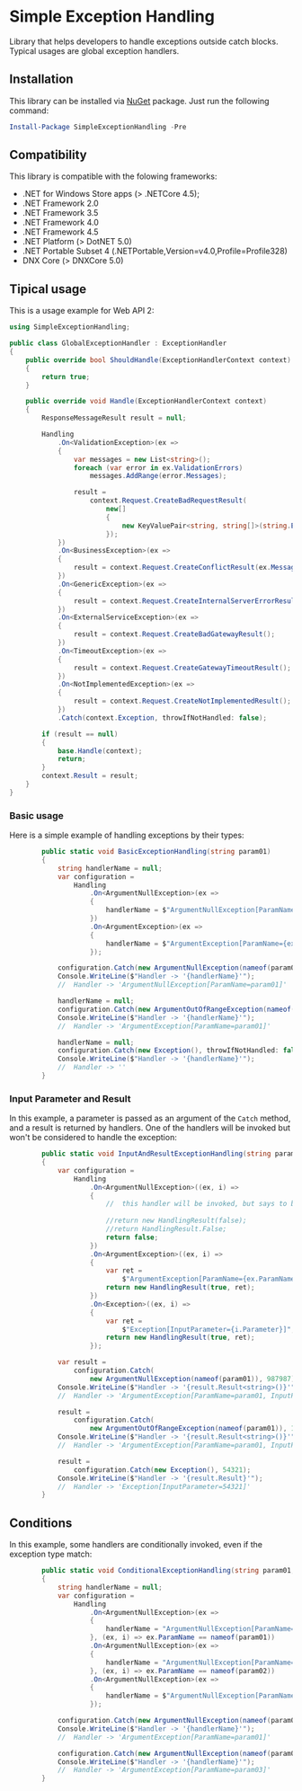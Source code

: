 # Simple Exception Handling
Library that helps developers to handle exceptions outside catch blocks. Typical usages are global exception handlers.

## Installation 
This library can be installed via [NuGet](https://www.nuget.org/packages/SimpleExceptionHandling/) package. Just run the following command:

```powershell
Install-Package SimpleExceptionHandling -Pre
```

## Compatibility

This library is compatible with the folowing frameworks:

* .NET for Windows Store apps (> .NETCore 4.5);
* .NET Framework 2.0
* .NET Framework 3.5
* .NET Framework 4.0
* .NET Framework 4.5
* .NET Platform (> DotNET 5.0)
* .NET Portable Subset 4 (.NETPortable,Version=v4.0,Profile=Profile328)
* DNX Core (> DNXCore 5.0)

## Tipical usage

This is a usage example for Web API 2:

```csharp
using SimpleExceptionHandling;

public class GlobalExceptionHandler : ExceptionHandler
{
	public override bool ShouldHandle(ExceptionHandlerContext context)
	{
		return true;
	}

	public override void Handle(ExceptionHandlerContext context)
	{
		ResponseMessageResult result = null;

		Handling
			.On<ValidationException>(ex =>
			{
				var messages = new List<string>();
				foreach (var error in ex.ValidationErrors)
					messages.AddRange(error.Messages);

				result =
					context.Request.CreateBadRequestResult(
						new[]
						{
							new KeyValuePair<string, string[]>(string.Empty, messages.ToArray())
						});
			})
			.On<BusinessException>(ex =>
			{
				result = context.Request.CreateConflictResult(ex.Message);
			})
			.On<GenericException>(ex =>
			{
				result = context.Request.CreateInternalServerErrorResult(ex.Message);
			})
			.On<ExternalServiceException>(ex =>
			{
				result = context.Request.CreateBadGatewayResult();
			})
			.On<TimeoutException>(ex =>
			{
				result = context.Request.CreateGatewayTimeoutResult();
			})
			.On<NotImplementedException>(ex =>
			{
				result = context.Request.CreateNotImplementedResult();
			})
			.Catch(context.Exception, throwIfNotHandled: false);

		if (result == null)
		{
			base.Handle(context);
			return;
		}
		context.Result = result;
	}
}
```

### Basic usage

Here is a simple example of handling exceptions by their types:

```csharp
        public static void BasicExceptionHandling(string param01)
        {
            string handlerName = null;
            var configuration =
                Handling
                    .On<ArgumentNullException>(ex =>
                    {
                        handlerName = $"ArgumentNullException[ParamName={ex.ParamName}]";
                    })
                    .On<ArgumentException>(ex =>
                    {
                        handlerName = $"ArgumentException[ParamName={ex.ParamName}]";
                    });

            configuration.Catch(new ArgumentNullException(nameof(param01)));
            Console.WriteLine($"Handler -> '{handlerName}'");
            //  Handler -> 'ArgumentNullException[ParamName=param01]'

            handlerName = null;
            configuration.Catch(new ArgumentOutOfRangeException(nameof(param01)));
            Console.WriteLine($"Handler -> '{handlerName}'");
            //  Handler -> 'ArgumentException[ParamName=param01]'

            handlerName = null;
            configuration.Catch(new Exception(), throwIfNotHandled: false);
            Console.WriteLine($"Handler -> '{handlerName}'");
            //  Handler -> ''
        }
```

### Input Parameter and Result

In this example, a parameter is passed as an argument of the `Catch` method, and a result is returned by handlers. One of the handlers will be invoked but won't be considered to handle the exception:

```csharp
        public static void InputAndResultExceptionHandling(string param01)
        {
            var configuration =
                Handling
                    .On<ArgumentNullException>((ex, i) =>
                    {
                        //  this handler will be invoked, but says to be ignored
                        
                        //return new HandlingResult(false);
                        //return HandlingResult.False;
                        return false;
                    })
                    .On<ArgumentException>((ex, i) =>
                    {
                        var ret =
                            $"ArgumentException[ParamName={ex.ParamName}, InputParameter={i.Parameter<int>()}]";
                        return new HandlingResult(true, ret);
                    })
                    .On<Exception>((ex, i) =>
                    {
                        var ret =
                            $"Exception[InputParameter={i.Parameter}]";
                        return new HandlingResult(true, ret);
                    });

            var result = 
                configuration.Catch(
                    new ArgumentNullException(nameof(param01)), 987987);
            Console.WriteLine($"Handler -> '{result.Result<string>()}'");
            //  Handler -> 'ArgumentException[ParamName=param01, InputParameter=987987]'

            result = 
                configuration.Catch(
                    new ArgumentOutOfRangeException(nameof(param01)), 123123);
            Console.WriteLine($"Handler -> '{result.Result<string>()}'");
            //  Handler -> 'ArgumentException[ParamName=param01, InputParameter=123123]'

            result =
                configuration.Catch(new Exception(), 54321);
            Console.WriteLine($"Handler -> '{result.Result}'");
            //  Handler -> 'Exception[InputParameter=54321]'
        }
```

## Conditions

In this example, some handlers are conditionally invoked, even if the exception type match:

```csharp
        public static void ConditionalExceptionHandling(string param01, string param02, string param03)
        {
            string handlerName = null;
            var configuration =
                Handling
                    .On<ArgumentNullException>(ex =>
                    {
                        handlerName = "ArgumentNullException[ParamName=param01]";
                    }, (ex, i) => ex.ParamName == nameof(param01))
                    .On<ArgumentNullException>(ex =>
                    {
                        handlerName = "ArgumentNullException[ParamName=param02]";
                    }, (ex, i) => ex.ParamName == nameof(param02))
                    .On<ArgumentNullException>(ex =>
                    {
                        handlerName = $"ArgumentNullException[ParamName={ex.ParamName}]";
                    });

            configuration.Catch(new ArgumentNullException(nameof(param01)));
            Console.WriteLine($"Handler -> '{handlerName}'");
            //  Handler -> 'ArgumentException[ParamName=param01]'

            configuration.Catch(new ArgumentNullException(nameof(param03)));
            Console.WriteLine($"Handler -> '{handlerName}'");
            //  Handler -> 'ArgumentException[ParamName=param03]'
        }
```
